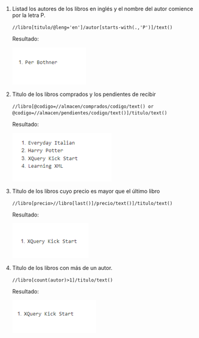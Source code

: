 

1. Listad los autores de los libros en inglés y el nombre del autor comience por la
letra P.

    `//libro[titulo/@leng='en']/autor[starts-with(.,'P')]/text()`

    Resultado:

   ![Resultado de la expresion 1](Xpath1.png)


1. Titulo de los libros comprados y los pendientes de recibir

    `//libro[@codigo=//almacen/comprados/codigo/text() or @codigo=//almacen/pendientes/codigo/text()]/titulo/text()`

    Resultado:

    ![Resultado de la expresion 2](Xpath2.png)

2. Título de los libros cuyo precio es mayor que el último libro

    `//libro[precio>//libro[last()]/precio/text()]/titulo/text()`

    Resultado:

    ![Resultado de la expresion 3](Xpath3.png)


4. Título de los libros con más de un autor.

    `//libro[count(autor)>1]/titulo/text()`

    Resultado:

    ![Resultado de la expresion 4](Xpath4.png)
